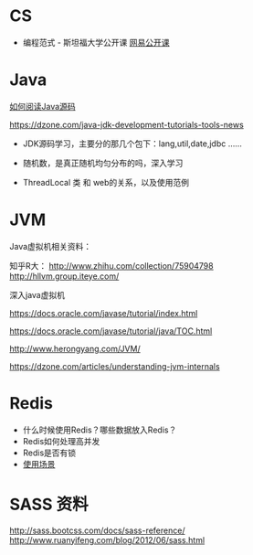 
# CS

* 编程范式 - 斯坦福大学公开课 
[网易公开课](http://open.163.com/special/opencourse/paradigms.html)


# Java

[如何阅读Java源码](http://www.cnblogs.com/xing----hao/p/3414233.html)

https://dzone.com/java-jdk-development-tutorials-tools-news

* JDK源码学习，主要分的那几个包下：lang,util,date,jdbc ……

* 随机数，是真正随机均匀分布的吗，深入学习

* ThreadLocal 类 和 web的关系，以及使用范例

# JVM
Java虚拟机相关资料：

知乎R大：
http://www.zhihu.com/collection/75904798
http://hllvm.group.iteye.com/

深入java虚拟机

https://docs.oracle.com/javase/tutorial/index.html

https://docs.oracle.com/javase/tutorial/java/TOC.html

http://www.herongyang.com/JVM/

https://dzone.com/articles/understanding-jvm-internals

# Redis
* 什么时候使用Redis？哪些数据放入Redis？
* Redis如何处理高并发
* Redis是否有锁
* [使用场景](http://www.csdn.net/article/2013-10-07/2817107-three-giant-share-redis-experience)

# SASS 资料

http://sass.bootcss.com/docs/sass-reference/
http://www.ruanyifeng.com/blog/2012/06/sass.html
